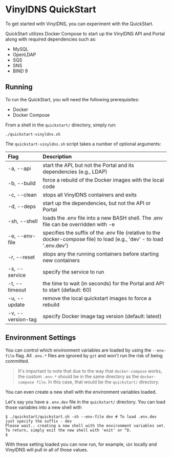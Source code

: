 # VinylDNS QuickStart

To get started with VinylDNS, you can experiment with the QuickStart.

QuickStart utilizes Docker Compose to start up the VinylDNS API and Portal along with required dependencies such as:

- MySQL
- OpenLDAP
- SQS
- SNS
- BIND 9

## Running

To run the QuickStart, you will need the following prerequisites:

- Docker
- Docker Compose

From a shell in the `quickstart/` directory, simply run:

```shell script
./quickstart-vinyldns.sh
```

The `quickstart-vinyldns.sh` script takes a number of optional arguments:

| Flag              | Description                                                                                                            |
|:------------------|:-----------------------------------------------------------------------------------------------------------------------|
| -a, --api         | start the API, but not the Portal and its dependencies (e.g., LDAP)                                                    |
| -b, --build       | force a rebuild of the Docker images with the local code                                                               |
| -c, --clean       | stops all VinylDNS containers and exits                                                                                |
| -d, --deps        | start up the dependencies, but not the API or Portal                                                                   |
| -sh, --shell      | loads the .env file into a new BASH shell. The .env file can be overridden with -e                                     |
| -e, --env-file    | specifies the suffix of the .env file (relative to the docker-compose file) to load (e.g., 'dev' - to load '.env.dev') |
| -r, --reset       | stops any the running containers before starting new containers                                                        |
| -s, --service     | specify the service to run                                                                                             |
| -t, --timeout     | the time to wait (in seconds) for the Portal and API to start (default: 60)                                            |
| -u, --update      | remove the local quickstart images to force a rebuild                                                                  |
| -v, --version-tag | specify Docker image tag version (default: latest)                                                                     |

## Environment Settings

You can control which environment variables are loaded by using the `--env-file` flag. All `.env.*` files are ignored by `git`
and won't run the risk of being committed.

> It's important to note that due to the way that `docker-compose` works, the custom `.env.*`
> should be in the same directory as the `docker-compose file`. In this case, that would be the `quickstart/` directory.

You can even create a new shell with the environment variables loaded.

Let's say you have a `.env.dev` file in the `quickstart/` directory. You can load those variables into a new
shell with

```shell
$ ./quickstart/quickstart.sh -sh --env-file dev # To load .env.dev just specify the suffix - dev
Please wait.. creating a new shell with the environment variables set.
To return, simply exit the new shell with 'exit' or ^D.
$
```

With these setting loaded you can now run, for example, `sbt` locally and VinylDNS will pull in all of those values.
